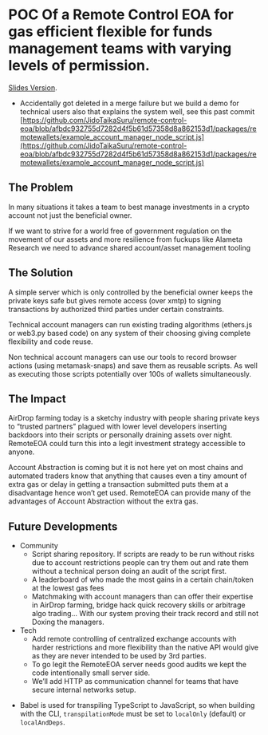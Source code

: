 # POC Of a Remote Control EOA for gas efficient flexible for funds management teams with varying levels of permission.

 [Slides Version](https://docs.google.com/presentation/d/1vVlIzecuM3Ygytb4Ri8u-TUexXOBdKxedEF2qH66qyA/edit?usp=sharing).


* Accidentally got deleted in a merge failure but we build a demo for technical users also that explains the system well,  see this past commit [https://github.com/JidoTaikaSuru/remote-control-eoa/blob/afbdc932755d7282d4f5b61d57358d8a862153d1/packages/remotewallets/example_account_manager_node_script.js](https://github.com/JidoTaikaSuru/remote-control-eoa/blob/afbdc932755d7282d4f5b61d57358d8a862153d1/packages/remotewallets/example_account_manager_node_script.js)
 

## The Problem
In many situations it takes a team to best manage investments in a crypto account
not just the beneficial owner.

If we want to strive for a world free of government regulation on the movement of
our assets and more resilience from fuckups like Alameta Research we need to
advance shared account/asset management tooling

## The Solution

A simple server which is only controlled by the beneficial owner keeps the private keys safe but gives remote access (over xmtp) to signing transactions by authorized third parties under certain constraints. 

Technical account managers can run existing trading algorithms (ethers.js or web3.py based code) on any system of their choosing giving complete flexibility and code reuse. 

Non technical account managers can use our tools to record browser actions (using metamask-snaps) and save them as reusable scripts. As well as executing those scripts potentially over 100s of wallets simultaneously. 


## The Impact

AirDrop farming today is a sketchy industry with people sharing private keys to “trusted partners” plagued with lower level developers inserting backdoors into their scripts or personally draining assets over night. RemoteEOA could turn this into a legit investment strategy accessible to anyone. 

Account Abstraction is coming but it is not here yet on most chains and automated traders know that anything that causes even a tiny amount of extra gas or delay in getting a transaction submitted puts them at a disadvantage hence won’t get used. RemoteEOA can provide many of the advantages of Account Abstraction without the extra gas. 

## Future Developments 

* Community
    * Script sharing repository. If scripts are ready to be run without risks due to account restrictions people can try them out and rate them without a technical person doing an audit of the script first. 
    * A leaderboard of who made the most gains in a certain chain/token at the lowest gas fees
    *  Matchmaking with account managers than can offer their expertise in AirDrop farming, bridge hack quick recovery skills or arbitrage algo trading… With our system proving their track record and still not Doxing the managers. 
* Tech
    * Add remote controlling of centralized exchange accounts with harder restrictions and more flexibility than the native API would give as they are never intended to be used by 3rd parties.
    * To go legit the RemoteEOA server needs good audits we kept the code intentionally small server side. 
    * We’ll add HTTP as communication channel for teams that have secure internal networks setup. 


- Babel is used for transpiling TypeScript to JavaScript, so when building with the CLI,
  `transpilationMode` must be set to `localOnly` (default) or `localAndDeps`.
